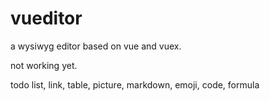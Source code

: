 # vueditor
a wysiwyg editor based on vue and vuex.

not working yet.

todo list, link, table, picture, markdown, emoji, code, formula